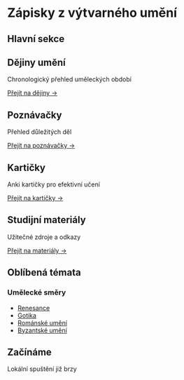 # Zápisky z výtvarného umění

## Hlavní sekce

<div class="nav-grid">
<div class="nav-item">
<h2>Dějiny umění</h2>
<p>Chronologický přehled uměleckých období</p>

<a class="nav-link" href="dejiny/index.html">Přejít na dějiny →</a>
</div>

<div class="nav-item">
<h2>Poznávačky</h2>
<p>Přehled důležitých děl</p>

<a class="nav-link" href="poznavacky/index.html">Přejít na poznávačky →</a>
</div>

<div class="nav-item">
<h2>Kartičky</h2>
<p>Anki kartičky pro efektivní učení</p>

<a class="nav-link" href="karticky/index.html">Přejít na kartičky →</a>
</div>

<div class="nav-item">
<h2>Studijní materiály</h2>
<p>Užitečné zdroje a odkazy</p>

<a class="nav-link" href="materialy/index.html">Přejít na materiály →</a>
</div>
</div>

## Oblíbená témata

<div class="topics">
<div class="topic-section">
<h3>Umělecké směry</h3>
<ul>
    <li><a href="dejiny/renesance">Renesance</a></li>
    <li><a href="dejiny/gotika">Gotika</a></li>
    <li><a href="dejiny/romanske-umeni">Románské umění</a></li>
    <li><a href="dejiny/byzanc">Byzantské umění</a></li>
</ul>
</div>
</div>

## Začínáme

Lokální spuštění již brzy
